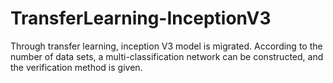 # TransferLearning-InceptionV3

Through transfer learning, inception V3 model is migrated. According to the number of data sets, a multi-classification network can be constructed, and the verification method is given.
